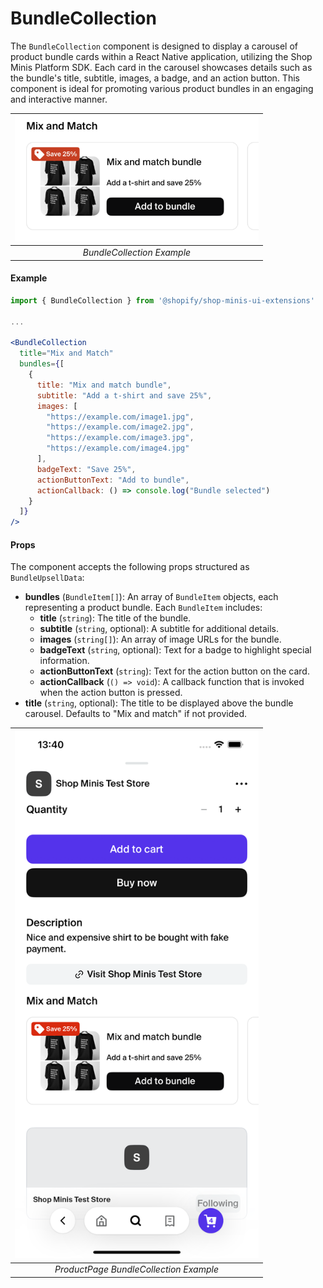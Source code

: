# BundleCollection

The `BundleCollection` component is designed to display a carousel of product bundle cards within a React Native application, utilizing the Shop Minis Platform SDK. Each card in the carousel showcases details such as the bundle's title, subtitle, images, a badge, and an action button. This component is ideal for promoting various product bundles in an engaging and interactive manner.

| <img src="../../assets/extensions/bundle-collection.png" alt="Example of BundleCollection" width="390" /> |
|:------------------------------------------------------------------------------:|
| *BundleCollection Example*                                                    |

#### Example
```jsx
import { BundleCollection } from '@shopify/shop-minis-ui-extensions'

...

<BundleCollection
  title="Mix and Match"
  bundles={[
    {
      title: "Mix and match bundle",
      subtitle: "Add a t-shirt and save 25%",
      images: [
        "https://example.com/image1.jpg",
        "https://example.com/image2.jpg",
        "https://example.com/image3.jpg",
        "https://example.com/image4.jpg"
      ],
      badgeText: "Save 25%",
      actionButtonText: "Add to bundle",
      actionCallback: () => console.log("Bundle selected")
    }
  ]}
/>
```

#### Props
The component accepts the following props structured as `BundleUpsellData`:

- **bundles** (`BundleItem[]`): An array of `BundleItem` objects, each representing a product bundle. Each `BundleItem` includes:
  - **title** (`string`): The title of the bundle.
  - **subtitle** (`string`, optional): A subtitle for additional details.
  - **images** (`string[]`): An array of image URLs for the bundle.
  - **badgeText** (`string`, optional): Text for a badge to highlight special information.
  - **actionButtonText** (`string`): Text for the action button on the card.
  - **actionCallback** (`() => void`): A callback function that is invoked when the action button is pressed.
- **title** (`string`, optional): The title to be displayed above the bundle carousel. Defaults to "Mix and match" if not provided.


| <img src="../../assets/extensions/bundle-collection-full.png" alt="Example of BundleCollection" width="390" /> |
|:----------------------------------------------------------------------------------------:|
| *ProductPage BundleCollection Example*                                                         |
